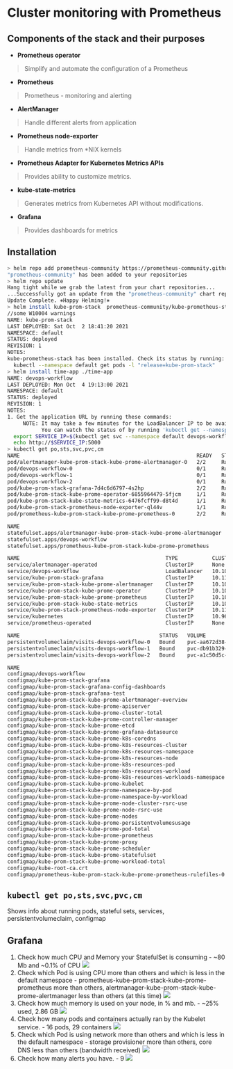 # Cluster monitoring with Prometheus

## Components of the stack and their purposes
* **Prometheus operator** 
> Simplify and automate the configuration of a Prometheus 
* **Prometheus** 
> Prometheus - monitoring and alerting
* **AlertManager**
> Handle different alerts from application
* **Prometheus node-exporter** 
> Handle metrics from *NIX kernels
* **Prometheus Adapter for Kubernetes Metrics APIs** 
> Provides ability to customize metrics.
* **kube-state-metrics** 
> Generates metrics from Kubernetes API without modifications.
* **Grafana** 
> Provides dashboards for metrics

## Installation
```bash
> helm repo add prometheus-community https://prometheus-community.github.io/helm-charts
"prometheus-community" has been added to your repositories
> helm repo update
Hang tight while we grab the latest from your chart repositories...
...Successfully got an update from the "prometheus-community" chart repository
Update Complete. ⎈Happy Helming!⎈
> helm install kube-prom-stack  prometheus-community/kube-prometheus-stack
//some W10004 warnings
NAME: kube-prom-stack
LAST DEPLOYED: Sat Oct  2 18:41:20 2021
NAMESPACE: default
STATUS: deployed
REVISION: 1
NOTES:
kube-prometheus-stack has been installed. Check its status by running:
  kubectl --namespace default get pods -l "release=kube-prom-stack"
> helm install time-app ./time-app
NAME: devops-workflow
LAST DEPLOYED: Mon Oct  4 19:13:00 2021
NAMESPACE: default
STATUS: deployed
REVISION: 1
NOTES:
1. Get the application URL by running these commands:
     NOTE: It may take a few minutes for the LoadBalancer IP to be available.
           You can watch the status of by running 'kubectl get --namespace default svc -w devops-workflow'
  export SERVICE_IP=$(kubectl get svc --namespace default devops-workflow --template "{{ range (index .status.loadBalancer.ingress 0) }}{{.}}{{ end }}")
  echo http://$SERVICE_IP:5000
> kubectl get po,sts,svc,pvc,cm
NAME                                                         READY   STATUS    RESTARTS   AGE
pod/alertmanager-kube-prom-stack-kube-prome-alertmanager-0   2/2     Running   0          11m
pod/devops-workflow-0                                        0/1     Running   0          52s
pod/devops-workflow-1                                        0/1     Running   0          52s
pod/devops-workflow-2                                        0/1     Running   0          52s
pod/kube-prom-stack-grafana-7d4c6d6797-4s2hp                 2/2     Running   0          12m
pod/kube-prom-stack-kube-prome-operator-6855964479-5fjcm     1/1     Running   0          12m
pod/kube-prom-stack-kube-state-metrics-6476fcff99-d8t4d      1/1     Running   0          12m
pod/kube-prom-stack-prometheus-node-exporter-ql44v           1/1     Running   0          12m
pod/prometheus-kube-prom-stack-kube-prome-prometheus-0       2/2     Running   0          11m

NAME                                                                    READY   AGE
statefulset.apps/alertmanager-kube-prom-stack-kube-prome-alertmanager   1/1     11m
statefulset.apps/devops-workflow                                        0/3     53s
statefulset.apps/prometheus-kube-prom-stack-kube-prome-prometheus       1/1     11m

NAME                                               TYPE           CLUSTER-IP       EXTERNAL-IP   PORT(S)                      AGE
service/alertmanager-operated                      ClusterIP      None             <none>        9093/TCP,9094/TCP,9094/UDP   11m
service/devops-workflow                            LoadBalancer   10.108.136.143   <pending>     5000:32742/TCP               53s
service/kube-prom-stack-grafana                    ClusterIP      10.111.228.8     <none>        80/TCP                       12m
service/kube-prom-stack-kube-prome-alertmanager    ClusterIP      10.103.7.222     <none>        9093/TCP                     12m
service/kube-prom-stack-kube-prome-operator        ClusterIP      10.106.35.51     <none>        443/TCP                      12m
service/kube-prom-stack-kube-prome-prometheus      ClusterIP      10.108.235.216   <none>        9090/TCP                     12m
service/kube-prom-stack-kube-state-metrics         ClusterIP      10.101.110.27    <none>        8080/TCP                     12m
service/kube-prom-stack-prometheus-node-exporter   ClusterIP      10.111.238.255   <none>        9100/TCP                     12m
service/kubernetes                                 ClusterIP      10.96.0.1        <none>        443/TCP                      48m
service/prometheus-operated                        ClusterIP      None             <none>        9090/TCP                     11m

NAME                                             STATUS   VOLUME                                     CAPACITY   ACCESS MODES   STORAGECLASS   AGE
persistentvolumeclaim/visits-devops-workflow-0   Bound    pvc-aa672d38-5d2d-4668-8718-6ffb0c96c7b1   256M       RWO            standard       24m
persistentvolumeclaim/visits-devops-workflow-1   Bound    pvc-db91b329-e1b8-401b-833d-78ad5fab37f1   256M       RWO            standard       24m
persistentvolumeclaim/visits-devops-workflow-2   Bound    pvc-a1c50d5c-3050-4eea-902e-d78c3ded95c3   256M       RWO            standard       24m

NAME                                                                     DATA   AGE
configmap/devops-workflow                                                1      53s
configmap/kube-prom-stack-grafana                                        1      12m
configmap/kube-prom-stack-grafana-config-dashboards                      1      12m
configmap/kube-prom-stack-grafana-test                                   1      12m
configmap/kube-prom-stack-kube-prome-alertmanager-overview               1      12m
configmap/kube-prom-stack-kube-prome-apiserver                           1      12m
configmap/kube-prom-stack-kube-prome-cluster-total                       1      12m
configmap/kube-prom-stack-kube-prome-controller-manager                  1      12m
configmap/kube-prom-stack-kube-prome-etcd                                1      12m
configmap/kube-prom-stack-kube-prome-grafana-datasource                  1      12m
configmap/kube-prom-stack-kube-prome-k8s-coredns                         1      12m
configmap/kube-prom-stack-kube-prome-k8s-resources-cluster               1      12m
configmap/kube-prom-stack-kube-prome-k8s-resources-namespace             1      12m
configmap/kube-prom-stack-kube-prome-k8s-resources-node                  1      12m
configmap/kube-prom-stack-kube-prome-k8s-resources-pod                   1      12m
configmap/kube-prom-stack-kube-prome-k8s-resources-workload              1      12m
configmap/kube-prom-stack-kube-prome-k8s-resources-workloads-namespace   1      12m
configmap/kube-prom-stack-kube-prome-kubelet                             1      12m
configmap/kube-prom-stack-kube-prome-namespace-by-pod                    1      12m
configmap/kube-prom-stack-kube-prome-namespace-by-workload               1      12m
configmap/kube-prom-stack-kube-prome-node-cluster-rsrc-use               1      12m
configmap/kube-prom-stack-kube-prome-node-rsrc-use                       1      12m
configmap/kube-prom-stack-kube-prome-nodes                               1      12m
configmap/kube-prom-stack-kube-prome-persistentvolumesusage              1      12m
configmap/kube-prom-stack-kube-prome-pod-total                           1      12m
configmap/kube-prom-stack-kube-prome-prometheus                          1      12m
configmap/kube-prom-stack-kube-prome-proxy                               1      12m
configmap/kube-prom-stack-kube-prome-scheduler                           1      12m
configmap/kube-prom-stack-kube-prome-statefulset                         1      12m
configmap/kube-prom-stack-kube-prome-workload-total                      1      12m
configmap/kube-root-ca.crt                                               1      47m
configmap/prometheus-kube-prom-stack-kube-prome-prometheus-rulefiles-0   28     11m
```

## `kubectl get po,sts,svc,pvc,cm`
Shows info about running pods, stateful sets, services, persistentvolumeclaim, configmap

## Grafana

1. Check how much CPU and Memory your StatefulSet is consuming - ~80 Mb and ~0.1% of CPU 
![](./screenshots/cpu_memory_statefulset.png)
2. Check which Pod is using CPU more than others and which is less in the default namespace - 
prometheus-kube-prom-stack-kube-prome-prometheus more than others, alertmanager-kube-prom-stack-kube-prome-alertmanager less than others (at this time)
![](./screenshots/cpu_pods_max_min.png)
3. Check how much memory is used on your node, in % and mb. - ~25% used, 2.86 GB 
![](./screenshots/node_memory_used.png)
4. Check how many pods and containers actually ran by the Kubelet service. - 16 pods, 29 containers
![](./screenshots/kubelet_pods_conts.png)
5. Check which Pod is using network more than others and which is less in the default namespace - 
storage provisioner more than others, core DNS less than others (bandwidth received)
![](./screenshots/network_pods.png)
6. Check how many alerts you have. - 9
![](./screenshots/alertmanager_counts.png)
